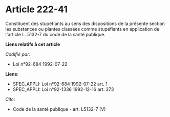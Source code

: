 # Article 222-41

Constituent des stupéfiants au sens des dispositions de la présente section les substances ou plantes classées comme
stupéfiants en application de l'article L. 5132-7 du code de la santé publique.

**Liens relatifs à cet article**

_Codifié par_:

  - Loi n°92-684 1992-07-22

**Liens**:

  - SPEC_APPLI: Loi n°92-684 1992-07-22 art. 1
  - SPEC_APPLI: Loi n°92-1336 1992-12-16 art. 373

_Cite_:

  - Code de la santé publique - art. L5132-7 (V)
